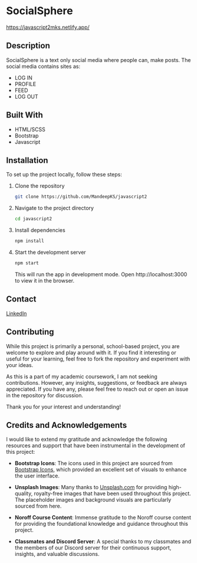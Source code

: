 
# SocialSphere 
https://javascript2mks.netlify.app/

## Description 
SocialSphere is a text only social media where people can, make posts.
The social media contains sites as:
- LOG IN
- PROFILE
- FEED
- LOG OUT
## Built With

- HTML/SCSS
- Bootstrap
- Javascript

## Installation
To set up the project locally, follow these steps:

1.  Clone the repository
    ```bash
    git clone https://github.com/MandeepKS/javascript2
    ```

2.  Navigate to the project directory
    ```bash
    cd javascript2
    ```

3.  Install dependencies
    ```bash
    npm install
    ```

4.  Start the development server
    ```bash
    npm start
    ```
    This will run the app in development mode. Open http://localhost:3000 to view it in the browser.
## Contact
[LinkedIn](https://www.linkedin.com/in/mandeep-salhan-194422357/)

## Contributing

While this project is primarily a personal, school-based project, you are welcome to explore and play around with it. If you find it interesting or useful for your learning, feel free to fork the repository and experiment with your ideas.

As this is a part of my academic coursework, I am not seeking contributions. However, any insights, suggestions, or feedback are always appreciated. If you have any, please feel free to reach out or open an issue in the repository for discussion.

Thank you for your interest and understanding!

## Credits and Acknowledgements

I would like to extend my gratitude and acknowledge the following resources and support that have been instrumental in the development of this project:

- **Bootstrap Icons**: The icons used in this project are sourced from [Bootstrap Icons](https://icons.getbootstrap.com/), which provided an excellent set of visuals to enhance the user interface.

- **Unsplash Images**: Many thanks to [Unsplash.com](https://unsplash.com/) for providing high-quality, royalty-free images that have been used throughout this project. The placeholder images and background visuals are particularly sourced from here.

- **Noroff Course Content**: Immense gratitude to the Noroff course content for providing the foundational knowledge and guidance throughout this project.

- **Classmates and Discord Server**: A special thanks to my classmates and the members of our Discord server for their continuous support, insights, and valuable discussions.
